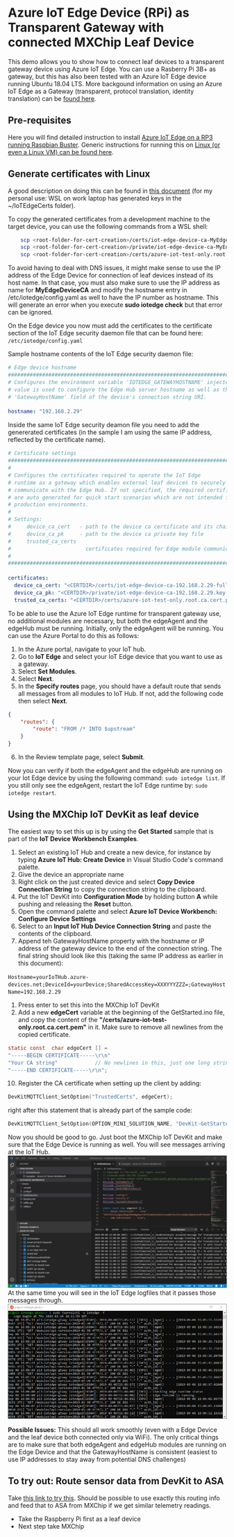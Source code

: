# Azure IoT Edge Device (RPi) as Transparent Gateway with connected MXChip Leaf Device

This demo allows you to show how to connect leaf devices to a transparent gateway device using Azure IoT Edge. You can use a Rasberry Pi 3B+ as gateway, but this has also been tested with an Azure IoT Edge device running Ubuntu 18.04 LTS. More backgound information on using an Azure IoT Edge as a Gateway (transparent, protocol translation, identity translation) can be [found here](https://docs.microsoft.com/en-us/azure/iot-edge/iot-edge-as-gateway).

## Pre-requisites

Here you will find detailed instruction to install [Azure IoT Edge on a RP3 running Raspbian Buster](../Generic-prerequisites/Raspbian-Buster-IoTEdge-RP3/README.md).
Generic instructions for running this on [Linux (or even a Linux VM) can be found here](https://docs.microsoft.com/en-us/azure/iot-edge/quickstart-linux). 

## Generate certificates with Linux

A good description on doing this can be found in [this document](https://docs.microsoft.com/en-us/azure/iot-edge/how-to-create-transparent-gateway#generate-certificates-with-linux) (for my personal use: WSL on work laptop has generated keys in the ~/IoTEdgeCerts folder).

To copy the generated certificates from a development machine to the target device, you can use the following commands from a WSL shell:
```Bash
    scp <root-folder-for-cert-creation>/certs/iot-edge-device-ca-MyEdgeDeviceCA-full-chain.cert.pem pi@<remote-host>:<CERTDIR>/certs/
    scp <root-folder-for-cert-creation>/private/iot-edge-device-ca-MyEdgeDeviceCA.key.pem pi@<remote-host>:<CERTDIR>/private/
    scp <root-folder-for-cert-creation>/certs/azure-iot-test-only.root.ca.cert.pem pi@<remote-host>:<CERTDIR>/certs
```

To avoid having to deal with DNS issues, it might make sense to use the IP address of the Edge Device for connection of leaf devices instead of its host name. In that case, you must also make sure to use the IP address as name for **MyEdgeDeviceCA** and modify the hostname entry in /etc/iotedge/config.yaml as well to have the IP number as hostname. This will generate an error when you execute **sudo iotedge check** but that error can be ignored.

On the Edge device you now must add the certificates to the certificate section of the IoT Edge security daemon file that can be found here: ```/etc/iotedge/config.yaml```

Sample hostname contents of the IoT Edge security daemon file:

```YAML
# Edge device hostname
###############################################################################                                         #
# Configures the environment variable 'IOTEDGE_GATEWAYHOSTNAME' injected into                                           # modules. Regardless of case the hostname is specified below, a lower case
# value is used to configure the Edge Hub server hostname as well as the                                                # environment variable specified above.                                                                                 #                                                                                                                       # It is important to note that when connecting downstream devices to the                                                # Edge Hub that the lower case value of this hostname be used in the
# 'GatewayHostName' field of the device's connection string URI.                                                        ###############################################################################
                                                                                                                        #hostname: "pi3-iotedge-gtway"
hostname: "192.168.2.29"
```

Inside the same IoT Edge security deamon file you need to add the genererated certificates (in the sample I am using the same IP address, reflected by the certificate name).

```YAML
# Certificate settings
###############################################################################
#
# Configures the certificates required to operate the IoT Edge
# runtime as a gateway which enables external leaf devices to securely
# communicate with the Edge Hub. If not specified, the required certificates
# are auto generated for quick start scenarios which are not intended for
# production environments.
#
# Settings:
#     device_ca_cert   - path to the device ca certificate and its chain
#     device_ca_pk     - path to the device ca private key file
#     trusted_ca_certs 
#                        certificates required for Edge module communication
#
###############################################################################

certificates:
  device_ca_cert: "<CERTDIR>/certs/iot-edge-device-ca-192.168.2.29-full-chain.cert.pem"
  device_ca_pk: "<CERTDIR>/private/iot-edge-device-ca-192.168.2.29.key.pem"
  trusted_ca_certs: "<CERTDIR>/certs/azure-iot-test-only.root.ca.cert.pem"
```

To be able to use the Azure IoT Edge runtime for transparent gateway use, no additional modules are necessary, but both the edgeAgent and the edgeHub must be running. Initially, only the edgeAgent will be running. You can use the Azure Portal to do this as follows:

1) In the Azure portal, navigate to your IoT hub.
1) Go to **IoT Edge** and select your IoT Edge device that you want to use as a gateway.
1) Select **Set Modules**.
1) Select **Next**.
1) In the **Specify routes** page, you should have a default route that sends all messages from all modules to IoT Hub. If not, add the following code then select **Next**.
```JSON
{
    "routes": {
        "route": "FROM /* INTO $upstream"
    }
}
```
6) In the Review template page, select **Submit**.

Now you can verify if both the edgeAgent and the edgeHub are running on your Iot Edge device by using the following command: ```sudo iotedge list```. If you still only see the edgeAgent, restart the IoT Edge runtime by: ```sudo iotedge restart```.

## Using the MXChip IoT DevKit as leaf device
The easiest way to set this up is by using the **Get Started** sample that is part of the **IoT Device Workbench Examples**.

1) Select an existing IoT Hub and create a new device, for instance by typing **Azure IoT Hub: Create Device** in Visual Studio Code's command palette.
1) Give the device an appropriate name
1) Right click on the just created device and select **Copy Device Connection String** to copy the connection string to the clipboard.
1) Put the IoT DevKit into **Configuration Mode** by holding button **A** while pushing and releasing the **Reset** button.
1) Open the command palette and select **Azure IoT Device Workbench: Configure Device Settings**
1) Select to an **Input IoT Hub Device Connection String** and paste the contents of the clipboard.
1) Append teh GatewayHostName property with the hostname or IP address of the gateway device to the end of the connection string. The final string should look like this (taking the same IP address as earlier in this document):

 ```Hostname=yourIoTHub.azure-devices.net;DeviceId=yourDevice;SharedAccessKey=XXXYYYZZZ=;GatewayHostName=192.168.2.29```

1) Press enter to set this into the MXChip IoT DevKit
1) Add a new **edgeCert** variable at the beginning of the GetStarted.ino file, and copy the content of the **"<CERTDIR>/certs/azure-iot-test-only.root.ca.cert.pem"** in it. Make sure to remove all newlines from the copied certificate.
```C
static const  char edgeCert [] =
"-----BEGIN CERTIFICATE-----\r\n"
"Your CA string"            // No newlines in this, just one long string
"-----END CERTIFICATE-----\r\n";
```
10) Register the CA certificate when setting up the client by adding:
```C
DevKitMQTTClient_SetOption("TrustedCerts", edgeCert);
```

right after this statement that is already part of the sample code:

```C
DevKitMQTTClient_SetOption(OPTION_MINI_SOLUTION_NAME, "DevKit-GetStarted");
```

Now you should be good to go. Just boot the MXChip IoT DevKit and make sure that the Edge Device is running as well. You will see messages arriving at the IoT Hub.
![ScreenShot](Images/LeafDeviceSendingMsgsThroughEdgeToIoTHub.png)
At the same time you will see in the IoT Edge logfiles that it passes those messages through.
![ScreenShot](Images/MessagePassingThroughEdgeGatway.png)

**Possible Issues:** This should all work smoothly (even with a Edge Device and the leaf device both connected only via WiFi). The only critical things are to make sure that both edgeAgent and edgeHub modules are running on the Edge Device and that the GatewayHostName is consistent (easiest to use IP addresses to stay away from potential DNS challenges)

## To try out: Route sensor data from DevKit to ASA
Take [this link to try this](https://docs.microsoft.com/en-us/azure/iot-edge/how-to-create-transparent-gateway#route-messages-from-downstream-devices). Should be possible to use exactly this routing info and feed that to ASA from MXChip if we get similar telemetry readings.

- Take the Raspberry Pi first as a leaf device
- Next step take MXChip

